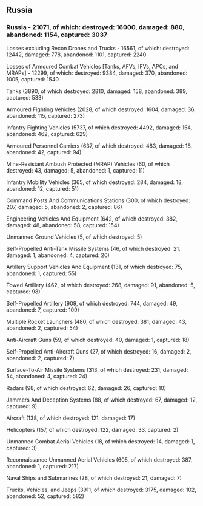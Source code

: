 
 
 ## Russia
 
 ### Russia - 21071, of which: destroyed: 16000, damaged: 880, abandoned: 1154, captured: 3037

 Losses excluding Recon Drones and Trucks - 16561, of which: destroyed: 12442, damaged: 778, abandoned: 1101, captured: 2240

 Losses of Armoured Combat Vehicles [Tanks, AFVs, IFVs, APCs, and MRAPs] - 12299, of which: destroyed: 9384, damaged: 370, abandoned: 1005, captured: 1540

 

 

 Tanks (3890, of which destroyed: 2810, damaged: 158, abandoned: 389, captured: 533)

 Armoured Fighting Vehicles (2028, of which destroyed: 1604, damaged: 36, abandoned: 115, captured: 273)

 Infantry Fighting Vehicles (5737, of which destroyed: 4492, damaged: 154, abandoned: 462, captured: 629)

 Armoured Personnel Carriers (637, of which destroyed: 483, damaged: 18, abandoned: 42, captured: 94)

 Mine-Resistant Ambush Protected (MRAP) Vehicles (60, of which destroyed: 43, damaged: 5, abandoned: 1, captured: 11)

 Infantry Mobility Vehicles (365, of which destroyed: 284, damaged: 18, abandoned: 12, captured: 51)

 Command Posts And Communications Stations (300, of which destroyed: 207, damaged: 5, abandoned: 2, captured: 86)

 Engineering Vehicles And Equipment (642, of which destroyed: 382, damaged: 48, abandoned: 58, captured: 154)

 Unmanned Ground Vehicles (5, of which destroyed: 5)

 Self-Propelled Anti-Tank Missile Systems (46, of which destroyed: 21, damaged: 1, abandoned: 4, captured: 20)

 Artillery Support Vehicles And Equipment (131, of which destroyed: 75, abandoned: 1, captured: 55)

 Towed Artillery (462, of which destroyed: 268, damaged: 91, abandoned: 5, captured: 98)

 Self-Propelled Artillery (909, of which destroyed: 744, damaged: 49, abandoned: 7, captured: 109)

 Multiple Rocket Launchers (480, of which destroyed: 381, damaged: 43, abandoned: 2, captured: 54)

 Anti-Aircraft Guns (59, of which destroyed: 40, damaged: 1, captured: 18)

 Self-Propelled Anti-Aircraft Guns (27, of which destroyed: 16, damaged: 2, abandoned: 2, captured: 7)

 Surface-To-Air Missile Systems (313, of which destroyed: 231, damaged: 54, abandoned: 4, captured: 24)

 Radars (98, of which destroyed: 62, damaged: 26, captured: 10)

 Jammers And Deception Systems (88, of which destroyed: 67, damaged: 12, captured: 9)

 Aircraft (138, of which destroyed: 121, damaged: 17)

 Helicopters (157, of which destroyed: 122, damaged: 33, captured: 2)

 Unmanned Combat Aerial Vehicles (18, of which destroyed: 14, damaged: 1, captured: 3)

 Reconnaissance Unmanned Aerial Vehicles (605, of which destroyed: 387, abandoned: 1, captured: 217)

 Naval Ships and Submarines (28, of which destroyed: 21, damaged: 7)

 Trucks, Vehicles, and Jeeps (3911, of which destroyed: 3175, damaged: 102, abandoned: 52, captured: 582)

